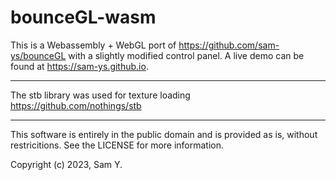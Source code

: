 # bounceGL-wasm

This is a Webassembly + WebGL port of <https://github.com/sam-ys/bounceGL> with a slightly modified control panel. A live demo can be found at <https://sam-ys.github.io>.


--------------------------------------------------------------------------------
The stb library was used for texture loading\
<https://github.com/nothings/stb>


--------------------------------------------------------------------------------
This software is entirely in the public domain and is provided as is, without restricitions. See the LICENSE for more information.

Copyright (c) 2023, Sam Y.
